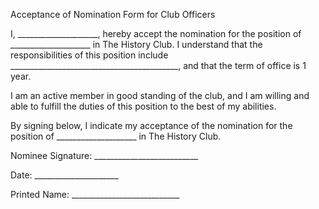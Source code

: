 Acceptance of Nomination Form for Club Officers

I, ____________________, hereby accept the nomination for the position of ____________________ in The History Club. I understand that the responsibilities of this position include __________________________________________, and that the term of office is 1 year.

I am an active member in good standing of the club, and I am willing and able to fulfill the duties of this position to the best of my abilities.

By signing below, I indicate my acceptance of the nomination for the position of ____________________ in The History Club.

Nominee Signature: __________________________

Date: _____________________

Printed Name: ___________________________
